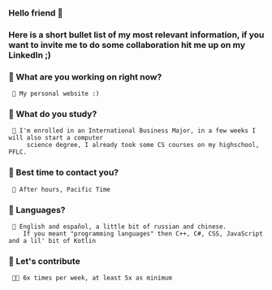 ### Hello friend 🥤
<!--
**FoxBobaTea/FoxBobaTea** is a ✨ _special_ ✨ repository because its `README.md` (this file) appears on your GitHub profile.

Here are some ideas to get you started:

- 🔭 I’m currently working on ...
- 🌱 I’m currently learning ...
- 👯 I’m looking to collaborate on ...
- 🤔 I’m looking for help with ...
- 💬 Ask me about ...
- 📫 How to reach me: ...
- 😄 Pronouns: ...
- ⚡ Fun fact: ...
-->
### Here is a short bullet list of my most relevant information, if you want to invite me to do some collaboration hit me up on my LinkedIn ;)

 ### 🍓 What are you working on right now? 
     🦊 My personal website :)
 
 ### 🧀 What do you study?
     🐙 I'm enrolled in an International Business Major, in a few weeks I will also start a computer
         science degree, I already took some CS courses on my highschool, PFLC.
         
 ### 🥩 Best time to contact you?
     🦝 After hours, Pacific Time
     
 ### 🥝 Languages?
     🦢 English and español, a little bit of russian and chinese.
        If you meant "programming languages" then C++, C#, CSS, JavaScript and a lil' bit of Kotlin
        
        
 ### 🥞 Let's contribute
     🐱‍🐉 6x times per week, at least 5x as minimum
 
  
 
 
  
  
